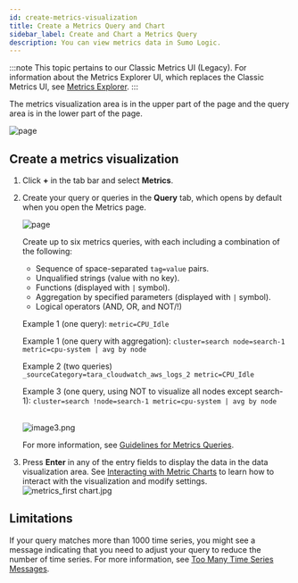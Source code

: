 ```yaml
---
id: create-metrics-visualization
title: Create a Metrics Query and Chart
sidebar_label: Create and Chart a Metrics Query
description: You can view metrics data in Sumo Logic.
---
```


:::note
This topic pertains to our Classic Metrics UI (Legacy). For information about the Metrics Explorer UI, which replaces the Classic Metrics UI, see [Metrics Explorer](../metric-queries-alerts/metrics-explorer.md).
:::

The metrics visualization area is in the upper part of the page and the query area is in the lower part of the page.  

![page](/img/metrics/metricsblanknew.png)


## Create a metrics visualization

1. Click **+** in the tab bar and select **Metrics**.
2. Create your query or queries in the **Query** tab, which opens by default when you open the Metrics page.  

    ![page](/img/metrics/metricsquerycallout.png)

    Create up to six metrics queries, with each including a combination of the following:

    * Sequence of space-separated `tag=value` pairs. 
    * Unqualified strings (value with no key).
    * Functions (displayed with `|` symbol).
    * Aggregation by specified parameters (displayed with `|` symbol).
    * Logical operators (AND, OR, and NOT/!)  

    Example 1 (one query): `metric=CPU_Idle `  

    Example 1 (one query with aggregation): `cluster=search node=search-1 metric=cpu-system | avg by node`  

    Example 2 (two queries) `_sourceCategory=tara_cloudwatch_aws_logs_2 metric=CPU_Idle `  

    Example 3 (one query, using NOT to visualize all nodes except search-1): `cluster=search !node=search-1 metric=cpu-system | avg by node`  
     

    ![image3.png](/img/metrics/metrics-query-tab.png)

    For more information, see [Guidelines for Metrics Queries](../metric-queries-alerts/metrics-queries-classic.md).

3. Press **Enter** in any of the entry fields to display the data in the data visualization area. See [Interacting with Metric Charts](interacting-metric-charts.md) to learn how to interact with the visualization and modify settings.  <br/>  ![metrics_first chart.jpg](/img/metrics/create-metric-vis.png)

## Limitations

If your query matches more than 1000 time series, you might see a message indicating that you need to adjust your query to reduce the number of time series. For more information, see [Too Many Time Series Messages](../metric-queries-alerts/metric-query-error-messages.md).
